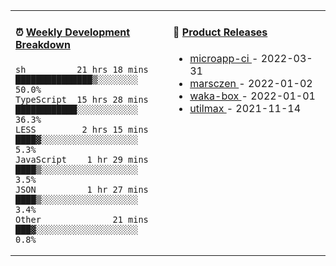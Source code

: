 <table width="800px">
<tr>
<td valign="top" width="50%">

####  ⏰  <a href="https://gist.github.com/marsczen/0c39a3e7b4a372c6cff4a8714271308c" target="_blank">Weekly Development Breakdown</a>

<!-- code_time starts -->

```text
sh          21 hrs 18 mins  ███████████████▒░░░░░░░░  50.0%
TypeScript  15 hrs 28 mins  ████████████░░░░░░░░░░░░  36.3%
LESS         2 hrs 15 mins  ████▓░░░░░░░░░░░░░░░░░░░   5.3%
JavaScript    1 hr 29 mins  ████▒░░░░░░░░░░░░░░░░░░░   3.5%
JSON          1 hr 27 mins  ████▒░░░░░░░░░░░░░░░░░░░   3.4%
Other              21 mins  ███▓░░░░░░░░░░░░░░░░░░░░   0.8%
```

<!-- code_time ends -->
</td>
<td valign="top" width="50%">

#### 🌾 <a href="https://github.com/marsczen/marsczen/blob/master/releases.md" target="_blank">Product Releases</a>

<!-- recent_releases starts -->
* <a href='https://github.com/marsczen/microapp-ci/releases/tag/v0.0.2' target='_blank'>microapp-ci </a> - 2022-03-31
* <a href='https://github.com/marsczen/marsczen/releases/tag/v0.0.1' target='_blank'>marsczen </a> - 2022-01-02
* <a href='https://github.com/marsczen/waka-box/releases/tag/v3.0.1' target='_blank'>waka-box </a> - 2022-01-01
* <a href='https://github.com/marsczen/utilmax/releases/tag/v1.0.6' target='_blank'>utilmax </a> - 2021-11-14
<!-- recent_releases ends -->

</td>
</tr>
  </table>
